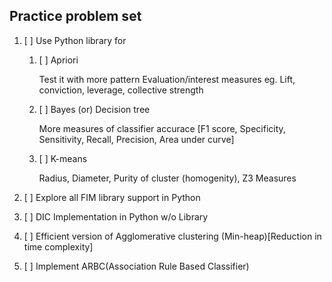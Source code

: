 ## Practice problem set

1. [ ] Use Python library for 

   1. [ ] Apriori

      Test it with more pattern Evaluation/interest measures eg. Lift,  conviction, leverage, collective strength

   2. [ ] Bayes (or) Decision tree

      More measures of classifier accurace [F1 score, Specificity, Sensitivity, Recall, Precision, Area under curve]

   3. [ ] K-means

      Radius, Diameter, Purity of cluster (homogenity), Z3 Measures

2. [ ] Explore all FIM library support in Python
3. [ ] DIC Implementation in Python w/o Library
4. [ ] Efficient version of Agglomerative clustering (Min-heap)[Reduction in time complexity]
5. [ ] Implement ARBC(Association Rule Based Classifier)
